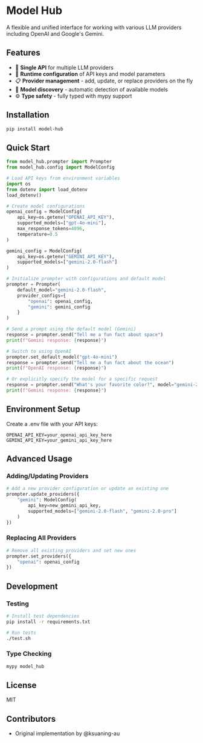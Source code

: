 # Model Hub

A flexible and unified interface for working with various LLM providers including OpenAI and Google's Gemini.

## Features

- 🤝 **Single API** for multiple LLM providers
- 🔄 **Runtime configuration** of API keys and model parameters
- 📋 **Provider management** - add, update, or replace providers on the fly
- 🔎 **Model discovery** - automatic detection of available models
- ⚙️ **Type safety** - fully typed with mypy support

## Installation

```bash
pip install model-hub
```

## Quick Start

```python
from model_hub.prompter import Prompter
from model_hub.config import ModelConfig

# Load API keys from environment variables
import os
from dotenv import load_dotenv
load_dotenv()

# Create model configurations
openai_config = ModelConfig(
    api_key=os.getenv("OPENAI_API_KEY"),
    supported_models=["gpt-4o-mini"],
    max_response_tokens=4096,
    temperature=0.5
)

gemini_config = ModelConfig(
    api_key=os.getenv("GEMINI_API_KEY"),
    supported_models=["gemini-2.0-flash"]
)

# Initialize prompter with configurations and default model
prompter = Prompter(
    default_model="gemini-2.0-flash",
    provider_configs={
        "openai": openai_config,
        "gemini": gemini_config
    }
)

# Send a prompt using the default model (Gemini)
response = prompter.send("Tell me a fun fact about space")
print(f"Gemini response: {response}")

# Switch to using OpenAI
prompter.set_default_model("gpt-4o-mini")
response = prompter.send("Tell me a fun fact about the ocean")
print(f"OpenAI response: {response}")

# Or explicitly specify the model for a specific request
response = prompter.send("What's your favorite color?", model="gemini-2.0-flash")
print(f"Gemini response: {response}")
```

## Environment Setup

Create a .env file with your API keys:

```
OPENAI_API_KEY=your_openai_api_key_here
GEMINI_API_KEY=your_gemini_api_key_here
```

## Advanced Usage

### Adding/Updating Providers

```python
# Add a new provider configuration or update an existing one
prompter.update_providers({
    "gemini": ModelConfig(
        api_key=new_gemini_api_key,
        supported_models=["gemini-2.0-flash", "gemini-2.0-pro"]
    )
})
```

### Replacing All Providers

```python
# Remove all existing providers and set new ones
prompter.set_providers({
    "openai": openai_config
})
```

## Development

### Testing

```bash
# Install test dependencies
pip install -r requirements.txt

# Run tests
./test.sh
```

### Type Checking

```bash
mypy model_hub
```

## License

MIT

## Contributors

- Original implementation by @ksuaning-au